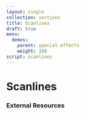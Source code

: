 ```yaml
---
layout: single
collection: sections
title: Scanlines
draft: true
menu:
  demos:
    parent: special-effects
    weight: 100
script: scanlines
---
```


# Scanlines

### External Resources
